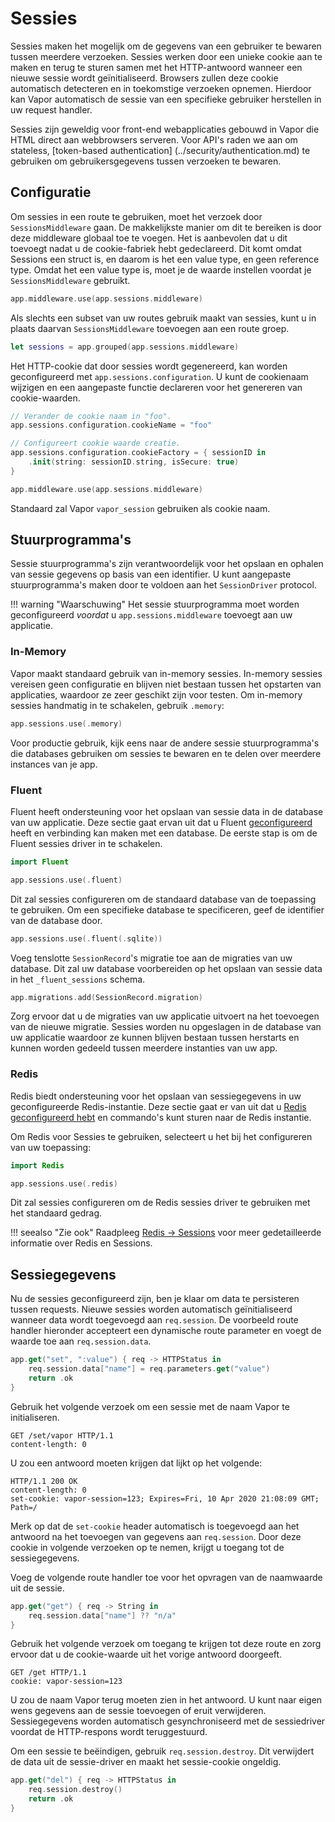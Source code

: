 # Sessies

Sessies maken het mogelijk om de gegevens van een gebruiker te bewaren tussen meerdere verzoeken. Sessies werken door een unieke cookie aan te maken en terug te sturen samen met het HTTP-antwoord wanneer een nieuwe sessie wordt geïnitialiseerd. Browsers zullen deze cookie automatisch detecteren en in toekomstige verzoeken opnemen. Hierdoor kan Vapor automatisch de sessie van een specifieke gebruiker herstellen in uw request handler. 

Sessies zijn geweldig voor front-end webapplicaties gebouwd in Vapor die HTML direct aan webbrowsers serveren. Voor API's raden we aan om stateless, [token-based authentication] (../security/authentication.md) te gebruiken om gebruikersgegevens tussen verzoeken te bewaren.

## Configuratie

Om sessies in een route te gebruiken, moet het verzoek door `SessionsMiddleware` gaan. De makkelijkste manier om dit te bereiken is door deze middleware globaal toe te voegen. Het is aanbevolen dat u dit toevoegt nadat u de cookie-fabriek hebt gedeclareerd. Dit komt omdat Sessions een struct is, en daarom is het een value type, en geen reference type. Omdat het een value type is, moet je de waarde instellen voordat je `SessionsMiddleware` gebruikt.

```swift
app.middleware.use(app.sessions.middleware)
```

Als slechts een subset van uw routes gebruik maakt van sessies, kunt u in plaats daarvan `SessionsMiddleware` toevoegen aan een route groep.

```swift
let sessions = app.grouped(app.sessions.middleware)
```

Het HTTP-cookie dat door sessies wordt gegenereerd, kan worden geconfigureerd met `app.sessions.configuration`. U kunt de cookienaam wijzigen en een aangepaste functie declareren voor het genereren van cookie-waarden.

```swift
// Verander de cookie naam in "foo".
app.sessions.configuration.cookieName = "foo"

// Configureert cookie waarde creatie.
app.sessions.configuration.cookieFactory = { sessionID in
    .init(string: sessionID.string, isSecure: true)
}

app.middleware.use(app.sessions.middleware)
```

Standaard zal Vapor `vapor_session` gebruiken als cookie naam.

## Stuurprogramma's

Sessie stuurprogramma's zijn verantwoordelijk voor het opslaan en ophalen van sessie gegevens op basis van een identifier. U kunt aangepaste stuurprogramma's maken door te voldoen aan het `SessionDriver` protocol.

!!! warning "Waarschuwing"
	Het sessie stuurprogramma moet worden geconfigureerd _voordat_ u `app.sessions.middleware` toevoegt aan uw applicatie.

### In-Memory

Vapor maakt standaard gebruik van in-memory sessies. In-memory sessies vereisen geen configuratie en blijven niet bestaan tussen het opstarten van applicaties, waardoor ze zeer geschikt zijn voor testen. Om in-memory sessies handmatig in te schakelen, gebruik `.memory`:

```swift
app.sessions.use(.memory)
```

Voor productie gebruik, kijk eens naar de andere sessie stuurprogramma's die databases gebruiken om sessies te bewaren en te delen over meerdere instances van je app.

### Fluent

Fluent heeft ondersteuning voor het opslaan van sessie data in de database van uw applicatie. Deze sectie gaat ervan uit dat u Fluent [geconfigureerd](../fluent/overview.md) heeft en verbinding kan maken met een database. De eerste stap is om de Fluent sessies driver in te schakelen.

```swift
import Fluent

app.sessions.use(.fluent)
```

Dit zal sessies configureren om de standaard database van de toepassing te gebruiken. Om een specifieke database te specificeren, geef de identifier van de database door.

```swift
app.sessions.use(.fluent(.sqlite))
```

Voeg tenslotte `SessionRecord`'s migratie toe aan de migraties van uw database. Dit zal uw database voorbereiden op het opslaan van sessie data in het `_fluent_sessions` schema.

```swift
app.migrations.add(SessionRecord.migration)
```

Zorg ervoor dat u de migraties van uw applicatie uitvoert na het toevoegen van de nieuwe migratie. Sessies worden nu opgeslagen in de database van uw applicatie waardoor ze kunnen blijven bestaan tussen herstarts en kunnen worden gedeeld tussen meerdere instanties van uw app.

### Redis

Redis biedt ondersteuning voor het opslaan van sessiegegevens in uw geconfigureerde Redis-instantie. Deze sectie gaat er van uit dat u [Redis geconfigureerd hebt](../redis/overview.md) en commando's kunt sturen naar de Redis instantie.

Om Redis voor Sessies te gebruiken, selecteert u het bij het configureren van uw toepassing:

```swift
import Redis

app.sessions.use(.redis)
```

Dit zal sessies configureren om de Redis sessies driver te gebruiken met het standaard gedrag.

!!! seealso "Zie ook"
    Raadpleeg [Redis &rarr; Sessions](../redis/sessions.md) voor meer gedetailleerde informatie over Redis en Sessions.

## Sessiegegevens

Nu de sessies geconfigureerd zijn, ben je klaar om data te persisteren tussen requests. Nieuwe sessies worden automatisch geïnitialiseerd wanneer data wordt toegevoegd aan `req.session`. De voorbeeld route handler hieronder accepteert een dynamische route parameter en voegt de waarde toe aan `req.session.data`.

```swift
app.get("set", ":value") { req -> HTTPStatus in
    req.session.data["name"] = req.parameters.get("value")
    return .ok
}
```

Gebruik het volgende verzoek om een sessie met de naam Vapor te initialiseren.

```http
GET /set/vapor HTTP/1.1
content-length: 0
```

U zou een antwoord moeten krijgen dat lijkt op het volgende:

```http
HTTP/1.1 200 OK
content-length: 0
set-cookie: vapor-session=123; Expires=Fri, 10 Apr 2020 21:08:09 GMT; Path=/
```

Merk op dat de `set-cookie` header automatisch is toegevoegd aan het antwoord na het toevoegen van gegevens aan `req.session`. Door deze cookie in volgende verzoeken op te nemen, krijgt u toegang tot de sessiegegevens.

Voeg de volgende route handler toe voor het opvragen van de naamwaarde uit de sessie.

```swift
app.get("get") { req -> String in
    req.session.data["name"] ?? "n/a"
}
```

Gebruik het volgende verzoek om toegang te krijgen tot deze route en zorg ervoor dat u de cookie-waarde uit het vorige antwoord doorgeeft.

```http
GET /get HTTP/1.1
cookie: vapor-session=123
```

U zou de naam Vapor terug moeten zien in het antwoord. U kunt naar eigen wens gegevens aan de sessie toevoegen of eruit verwijderen. Sessiegegevens worden automatisch gesynchroniseerd met de sessiedriver voordat de HTTP-respons wordt teruggestuurd. 

Om een sessie te beëindigen, gebruik `req.session.destroy`. Dit verwijdert de data uit de sessie-driver en maakt het sessie-cookie ongeldig. 

```swift
app.get("del") { req -> HTTPStatus in
    req.session.destroy()
    return .ok
}
```
